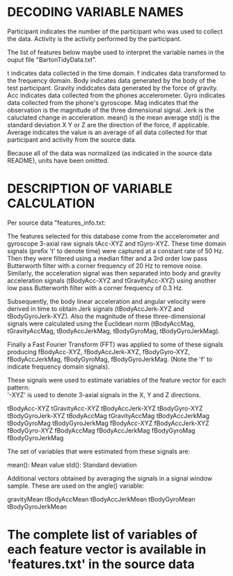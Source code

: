 DECODING VARIABLE NAMES
==================================================================
Participant indicates the number of the participant who was used to collect the data.
Activity is the activity performed by the participant.

The list of features below maybe used to interpret the variable names in the ouput file "BartonTidyData.txt".

t indicates data collected in the time domain.
f indicates data transformed to the frequency domain.
Body indicates data generated by the body of the test participant.
Gravity indidcates data generated by the force of gravity.
Acc indicates data collected from the phones accelerometer.
Gyro indicates data collected from the phone's gyroscope.
Mag indicates that the observation is the magnitude of the three dimensional signal.
Jerk is the caluclated change in acceleration.
mean() is the mean average
std() is the standard deviation
X Y or Z are the direction of the force, if applicable.
Average indicates the value is an average of all data collected for that participant and activity 
        from the source data.

Because all of the data was normalized (as indicated in the source data README),
        units have been omitted.



DESCRIPTION OF VARIABLE CALCULATION
==================================================================
Per source data "features_info.txt:

The features selected for this database come from the accelerometer and gyroscope 3-axial raw signals tAcc-XYZ and tGyro-XYZ. These time domain signals (prefix 't' to denote time) were captured at a constant rate of 50 Hz. Then they were filtered using a median filter and a 3rd order low pass Butterworth filter with a corner frequency of 20 Hz to remove noise. Similarly, the acceleration signal was then separated into body and gravity acceleration signals (tBodyAcc-XYZ and tGravityAcc-XYZ) using another low pass Butterworth filter with a corner frequency of 0.3 Hz. 

Subsequently, the body linear acceleration and angular velocity were derived in time to obtain Jerk signals (tBodyAccJerk-XYZ and tBodyGyroJerk-XYZ). Also the magnitude of these three-dimensional signals were calculated using the Euclidean norm (tBodyAccMag, tGravityAccMag, tBodyAccJerkMag, tBodyGyroMag, tBodyGyroJerkMag). 

Finally a Fast Fourier Transform (FFT) was applied to some of these signals producing fBodyAcc-XYZ, fBodyAccJerk-XYZ, fBodyGyro-XYZ, fBodyAccJerkMag, fBodyGyroMag, fBodyGyroJerkMag. (Note the 'f' to indicate frequency domain signals). 

These signals were used to estimate variables of the feature vector for each pattern:  
'-XYZ' is used to denote 3-axial signals in the X, Y and Z directions.

tBodyAcc-XYZ
tGravityAcc-XYZ
tBodyAccJerk-XYZ
tBodyGyro-XYZ
tBodyGyroJerk-XYZ
tBodyAccMag
tGravityAccMag
tBodyAccJerkMag
tBodyGyroMag
tBodyGyroJerkMag
fBodyAcc-XYZ
fBodyAccJerk-XYZ
fBodyGyro-XYZ
fBodyAccMag
fBodyAccJerkMag
fBodyGyroMag
fBodyGyroJerkMag

The set of variables that were estimated from these signals are: 

mean(): Mean value
std(): Standard deviation

Additional vectors obtained by averaging the signals in a signal window sample. These are used on the angle() variable:

gravityMean
tBodyAccMean
tBodyAccJerkMean
tBodyGyroMean
tBodyGyroJerkMean

The complete list of variables of each feature vector is available in 'features.txt' in the source data
==================================================================

